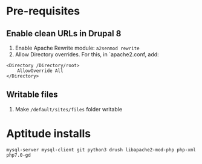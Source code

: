 # Pre-requisites

## Enable clean URLs in Drupal 8
1. Enable Apache Rewrite module: `a2senmod rewrite`
2. Allow Directory overrides. For this, in `apache2.conf, add:
```
<Directory /Directory/root>
    AllowOverride All
</Directory>
```

## Writable files
1. Make `/default/sites/files` folder writable

# Aptitude installs
`mysql-server mysql-client git python3 drush libapache2-mod-php php-xml php7.0-gd`

